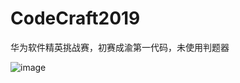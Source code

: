 # CodeCraft2019
华为软件精英挑战赛，初赛成渝第一代码，未使用判题器

![image](https://github.com/VoyagerIII/CodeCraft2019/blob/master/pics/Screenshot%20from%202019-04-15%2009-53-04.png)
